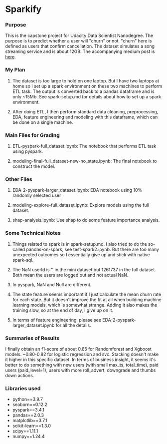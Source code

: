 # Sparkify

### Purpose
This is the capstone project for Udacity Data Scientist Nanodegree. The purpose is to predict whether a user will "churn" or not. "churn" here is defined as users that confirm cancellation. The dataset simulates a song streaming service and is about 12GB. The accompanying medium post is [here](https://medium.com/@mazhitu/sparkify-dataset-to-churn-or-not-bbe7dd868f80). 

### My Plan
1. The dataset is too large to hold on one laptop. But I have two laptops at home so I set up a spark environment on these two machines to perform ETL task. The output is converted back to a pandas dataframe and is only ~15Mb. See spark-setup.md for details about how to set up a spark environment.

2. After doing ETL, I then perform standard data cleaning, preprocessing, EDA, feature engineering and modeling with this dataframe, which can be done on a single machine.

### Main Files for Grading
1. ETL-pyspark-full_dataset.ipynb: The notebook that performs ETL task using pyspark.

2. modeling-final-full_dataset-new-no_state.ipynb: The final notebook to construct the model.

### Other Files
1. EDA-2-pyspark-larger_dataset.ipynb: EDA notebook using 10% randomly selected user

2. modeling-explore-full_dataset.ipynb: Explore models using the full dataset.

3. shap-analysis.ipynb: Use shap to do some feature importance analysis. 

### Some Technical Notes
1. Things related to spark is in spark-setup.md. I also tried to do the so-called pandas-on-spark, see test-spark2.ipynb. But there are too many unexpected outcomes so I essentially give up and stick with native spark-sql.

2. The NaN userId is '' in the mini dataset but 1261737 in the full dataset. Both mean the users are logged out and not actual NaN.

3. In pyspark, NaN and Null are different.

4. The state feature seems important if I just calculate the mean churn rate for each state. But it doesn't improve the fit at all when building machine learning models, which is somewhat strange. Adding it also makes the training slow, so at the end of day, I give up on it.

5. In terms of feature engineering, please see EDA-2-pyspark-larger_dataset.ipynb for all the details.

### Summaries of Results
I finally obtain an f1-score of about 0.85 for Randomforest and Xgboost models. ~0.80-0.82 for logistic regression and svc. Stacking doesn't make it higher in this specific dataset. In terms of business insight, it seems it's better to do something with new users (with small max_ts, total_time), paid users (paid_level=1), users with more roll_advert, downgrade and thumbs down actions.

### Libraries used 
* python==3.9.7
* seaborn==0.12.2
* pyspark==3.4.1
* pandas==2.0.3
* matplotlib==3.7.1 
* scikit-learn==1.3.0 
* scipy==1.11.1
* numpy==1.24.4
